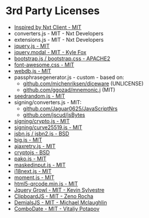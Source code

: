 3rd Party Licenses
==================

- [Inspired by Nxt Client - MIT](https://bitbucket.org/JeanLucPicard/nxt/src/4d3e828e818d13065b636bfcccfb3806f16a24e7/html/ui/?at=master)
- converters.js - MIT - Nxt Developers
- extensions.js - MIT - Nxt Developers
- [jquery.js - MIT]( http://jquery.com/)
- [jquery.modal - MIT - Kyle Fox](ttps://github.com/kylefox/jquery-modal)
- [bootstrap.js / bootstrap.css - APACHE2](http://getbootstrap.com)
- [font-awesome.css - MIT](http://fortawesome.github.io)
- [webdb.js - MIT](http://github.com/haas85/webdb)
- passphrasegenerator.js - custom - based on:
  - [github.com/michenriksen/diceware](https://github.com/michenriksen/diceware) (UNLICENSE) 
  - [github.com/ggozad/mnemonic.j](https://github.com/ggozad/mnemonic.js) (MIT)
- [seedrandom.js - MIT](https://github.com/davidbau/seedrandom)
- signing/converters.js - MIT:
  - [github.com/Jaguar0625/JavaScriptNrs](https://github.com/Jaguar0625/JavaScriptNrs)
  - [github.com/jscud/jsBytes](https://github.com/jscud/jsBytes/)
- [signing/crypto.js - MIT](https://github.com/Jaguar0625/JavaScriptNrs)
- [signing/curve25519.js - MIT](https://github.com/Jaguar0625/JavaScriptNrs)
- [jsbn.js / jsbn2.js - BSD](http://www-cs-students.stanford.edu/~tjw/jsbn/)
- [big.js - MIT](https://github.com/MikeMcl/big.js)
- [ajaxretry.js - MIT](https://github.com/dcherman/jQuery.ajaxRetry)
- [cryptojs - BSD](https://code.google.com/p/crypto-js/)
- [pako.js - MIT](https://github.com/nodeca/pako)
- [maskedinput.js - MIT](https://github.com/digitalBush/jquery.maskedinput)
- [i18next.js - MIT](https://github.com/jamuhl/i18next)
- [moment.js - MIT](http://momentjs.com/)
- [html5-qrcode.min.js - MIT](https://github.com/dwa012/html5-qrcode)
- [Jquery Growl - MIT - Kevin Sylvestre](https://github.com/ksylvest/jquery-growl)
- [ClipboardJS - MIT - Zeno Rocha](https://github.com/zenorocha/clipboard.js)
- [DemialsJS - MIT - Michael Mclaughlin](https://github.com/MikeMcl/decimal.js)
- [ComboDate - MIT - Vitaliy Potapov](http://vitalets.github.io/combodate/)
